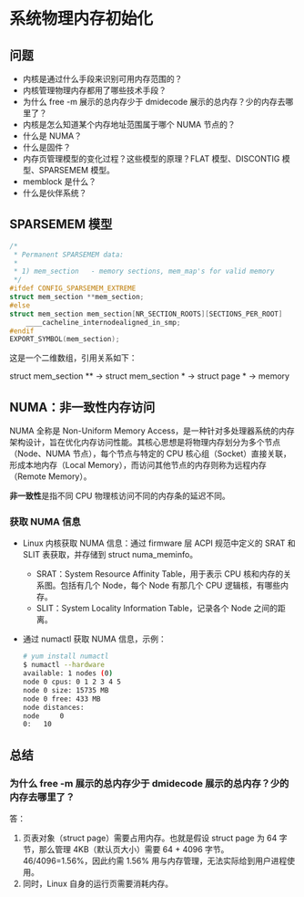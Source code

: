 # 系统物理内存初始化

## 问题

- 内核是通过什么手段来识别可用内存范围的？
- 内核管理物理内存都用了哪些技术手段？
- 为什么 free -m 展示的总内存少于 dmidecode 展示的总内存？少的内存去哪里了？
- 内核是怎么知道某个内存地址范围属于哪个 NUMA 节点的？
- 什么是 NUMA？
- 什么是固件？
- 内存页管理模型的变化过程？这些模型的原理？FLAT 模型、DISCONTIG 模型、SPARSEMEM 模型。
- memblock 是什么？
- 什么是伙伴系统？

## SPARSEMEM 模型

```c
/*
 * Permanent SPARSEMEM data:
 *
 * 1) mem_section	- memory sections, mem_map's for valid memory
 */
#ifdef CONFIG_SPARSEMEM_EXTREME
struct mem_section **mem_section;
#else
struct mem_section mem_section[NR_SECTION_ROOTS][SECTIONS_PER_ROOT]
	____cacheline_internodealigned_in_smp;
#endif
EXPORT_SYMBOL(mem_section);
```

这是一个二维数组，引用关系如下：

struct mem_section ** -> struct mem_section * -> struct page * -> memory


## NUMA：非一致性内存访问

NUMA 全称是 Non-Uniform Memory Access，是一种针对多处理器系统的内存架构设计，旨在优化内存访问性能。其核心思想是将物理内存划分为多个节点（Node、NUMA 节点），每个节点与特定的 CPU 核心组（Socket）直接关联，形成本地内存（Local Memory），而访问其他节点的内存则称为远程内存（Remote Memory）。

**非一致性**是指不同 CPU 物理核访问不同的内存条的延迟不同。

### 获取 NUMA 信息

- Linux 内核获取 NUMA 信息：通过 firmware 层 ACPI 规范中定义的 SRAT 和 SLIT 表获取，并存储到 struct numa_meminfo。
  - SRAT：System Resource Affinity Table，用于表示 CPU 核和内存的关系图。包括有几个 Node，每个 Node 有那几个 CPU 逻辑核，有哪些内存。
  - SLIT：System Locality Information Table，记录各个 Node 之间的距离。

- 通过 numactl 获取 NUMA 信息，示例：

    ```bash
    # yum install numactl
    $ numactl --hardware
    available: 1 nodes (0)
    node 0 cpus: 0 1 2 3 4 5
    node 0 size: 15735 MB
    node 0 free: 433 MB
    node distances:
    node     0
    0:   10
    ```



## 总结

### 为什么 free -m 展示的总内存少于 dmidecode 展示的总内存？少的内存去哪里了？

答：

1. 页表对象（struct page）需要占用内存。也就是假设 struct page 为 64 字节，那么管理 4KB（默认页大小）需要 64 + 4096 字节。46/4096=1.56%，因此约需 1.56% 用与内存管理，无法实际给到用户进程使用。
2. 同时，Linux 自身的运行页需要消耗内存。
